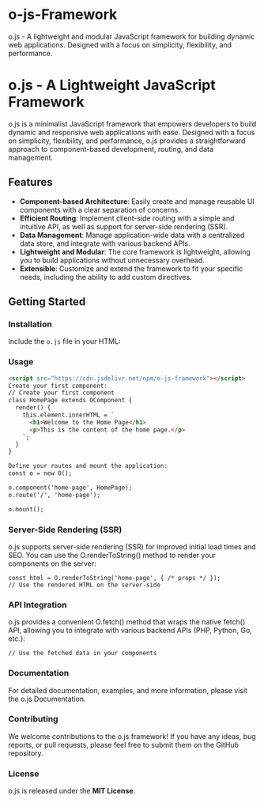 # o-js-Framework
o.js - A lightweight and modular JavaScript framework for building dynamic web applications. Designed with a focus on simplicity, flexibility, and performance.

# o.js - A Lightweight JavaScript Framework

o.js is a minimalist JavaScript framework that empowers developers to build dynamic and responsive web applications with ease. Designed with a focus on simplicity, flexibility, and performance, o.js provides a straightforward approach to component-based development, routing, and data management.

## Features

- **Component-based Architecture**: Easily create and manage reusable UI components with a clear separation of concerns.
- **Efficient Routing**:  Implement client-side routing with a simple and intuitive API, as well as support for server-side rendering (SSR).
- **Data Management**: Manage application-wide data with a centralized data store, and integrate with various backend APIs.
- **Lightweight and Modular**: The core framework is lightweight, allowing you to build applications without unnecessary overhead.
- **Extensible**: Customize and extend the framework to fit your specific needs, including the ability to add custom directives.

## Getting Started

### Installation

Include the `o.js` file in your HTML:

### Usage

```html
<script src="https://cdn.jsdelivr.net/npm/o-js-framework"></script>
Create your first component:
// Create your first component
class HomePage extends OComponent {
  render() {
    this.element.innerHTML = `
      <h1>Welcome to the Home Page</h1>
      <p>This is the content of the home page.</p>
    `;
  }
}

Define your routes and mount the application:
const o = new O();

o.component('home-page', HomePage);
o.route('/', 'home-page');

o.mount();
```
### Server-Side Rendering (SSR)
o.js supports server-side rendering (SSR) for improved initial load times and SEO. You can use the O.renderToString() method to render your components on the server:
```
const html = O.renderToString('home-page', { /* props */ });
// Use the rendered HTML on the server-side
```

### API Integration
o.js provides a convenient O.fetch() method that wraps the native fetch() API, allowing you to integrate with various backend APIs (PHP, Python, Go, etc.):
```const data = await O.fetch('/api/data');
// Use the fetched data in your components
```

### Documentation
For detailed documentation, examples, and more information, please visit the o.js Documentation.

### Contributing
We welcome contributions to the o.js framework! If you have any ideas, bug reports, or pull requests, please feel free to submit them on the GitHub repository.

### License
o.js is released under the  <b>MIT License</b>.
